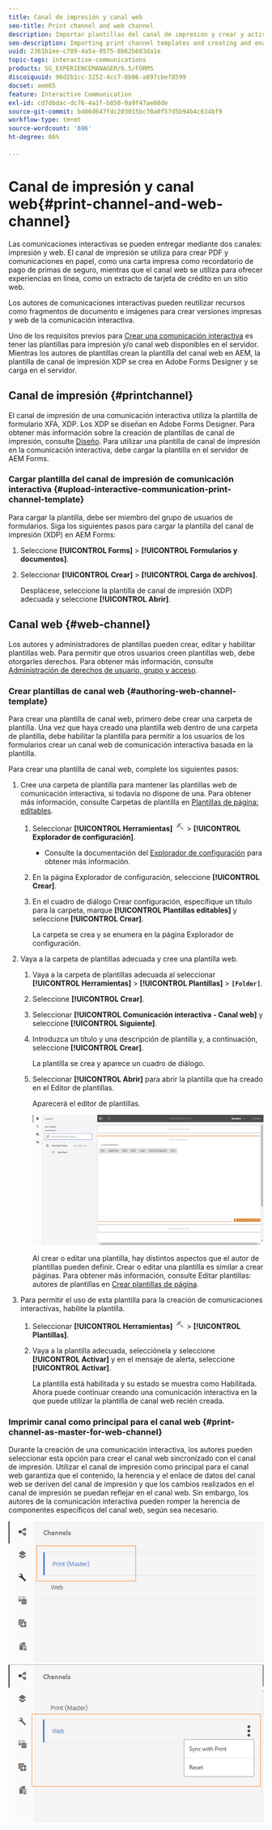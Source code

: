 ```yaml
---
title: Canal de impresión y canal web
seo-title: Print channel and web channel
description: Importar plantillas del canal de impresión y crear y activar plantillas del canal web
seo-description: Importing print channel templates and creating and enabling web channel templates
uuid: 2361b1ee-c789-4a5a-9575-8b62b603da1e
topic-tags: interactive-communications
products: SG_EXPERIENCEMANAGER/6.5/FORMS
discoiquuid: 96d2b1cc-3252-4cc7-8b06-a897cbef8599
docset: aem65
feature: Interactive Communication
exl-id: cd7dbdac-dc76-4a1f-b850-0a9f47ae08de
source-git-commit: bd86d647fdc203015bc70a0f57d5b94b4c634bf9
workflow-type: tm+mt
source-wordcount: '696'
ht-degree: 86%

---
```


# Canal de impresión y canal web{#print-channel-and-web-channel}

Las comunicaciones interactivas se pueden entregar mediante dos canales: impresión y web. El canal de impresión se utiliza para crear PDF y comunicaciones en papel, como una carta impresa como recordatorio de pago de primas de seguro, mientras que el canal web se utiliza para ofrecer experiencias en línea, como un extracto de tarjeta de crédito en un sitio web.

Los autores de comunicaciones interactivas pueden reutilizar recursos como fragmentos de documento e imágenes para crear versiones impresas y web de la comunicación interactiva.

Uno de los requisitos previos para [Crear una comunicación interactiva](../../forms/using/create-interactive-communication.md) es tener las plantillas para impresión y/o canal web disponibles en el servidor. Mientras los autores de plantillas crean la plantilla del canal web en AEM, la plantilla de canal de impresión XDP se crea en Adobe Forms Designer y se carga en el servidor.

## Canal de impresión {#printchannel}

El canal de impresión de una comunicación interactiva utiliza la plantilla de formulario XFA, XDP. Los XDP se diseñan en Adobe Forms Designer. Para obtener más información sobre la creación de plantillas de canal de impresión, consulte [Diseño](../../forms/using/layout-design-details.md). Para utilizar una plantilla de canal de impresión en la comunicación interactiva, debe cargar la plantilla en el servidor de AEM Forms.

### Cargar plantilla del canal de impresión de comunicación interactiva {#upload-interactive-communication-print-channel-template}

Para cargar la plantilla, debe ser miembro del grupo de usuarios de formularios. Siga los siguientes pasos para cargar la plantilla del canal de impresión (XDP) en AEM Forms:

1. Seleccione **[!UICONTROL Forms]** > **[!UICONTROL Formularios y documentos]**.

1. Seleccionar **[!UICONTROL Crear]** > **[!UICONTROL Carga de archivos]**.

   Desplácese, seleccione la plantilla de canal de impresión (XDP) adecuada y seleccione **[!UICONTROL Abrir]**.

## Canal web {#web-channel}

Los autores y administradores de plantillas pueden crear, editar y habilitar plantillas web. Para permitir que otros usuarios creen plantillas web, debe otorgarles derechos. Para obtener más información, consulte [Administración de derechos de usuario, grupo y acceso](/help/sites-administering/user-group-ac-admin.md).

### Crear plantillas de canal web {#authoring-web-channel-template}

Para crear una plantilla de canal web, primero debe crear una carpeta de plantilla. Una vez que haya creado una plantilla web dentro de una carpeta de plantilla, debe habilitar la plantilla para permitir a los usuarios de los formularios crear un canal web de comunicación interactiva basada en la plantilla.

Para crear una plantilla de canal web, complete los siguientes pasos:

1. Cree una carpeta de plantilla para mantener las plantillas web de comunicación interactiva, si todavía no dispone de una. Para obtener más información, consulte Carpetas de plantilla en [Plantillas de página: editables](/help/sites-developing/page-templates-editable.md).

   1. Seleccionar **[!UICONTROL Herramientas]** ![herramientas](assets/tools.png) > **[!UICONTROL Explorador de configuración]**.
      * Consulte la documentación del [Explorador de configuración](/help/sites-administering/configurations.md) para obtener más información.
   1. En la página Explorador de configuración, seleccione **[!UICONTROL Crear]**.
   1. En el cuadro de diálogo Crear configuración, especifique un título para la carpeta, marque **[!UICONTROL Plantillas editables]** y seleccione **[!UICONTROL Crear]**.

      La carpeta se crea y se enumera en la página Explorador de configuración.

1. Vaya a la carpeta de plantillas adecuada y cree una plantilla web.

   1. Vaya a la carpeta de plantillas adecuada al seleccionar **[!UICONTROL Herramientas]** > **[!UICONTROL Plantillas]** > **`[Folder]`**.
   1. Seleccione **[!UICONTROL Crear]**.
   1. Seleccionar **[!UICONTROL Comunicación interactiva - Canal web]** y seleccione **[!UICONTROL Siguiente]**.
   1. Introduzca un título y una descripción de plantilla y, a continuación, seleccione **[!UICONTROL Crear]**.

      La plantilla se crea y aparece un cuadro de diálogo.

   1. Seleccionar **[!UICONTROL Abrir]** para abrir la plantilla que ha creado en el Editor de plantillas.

      Aparecerá el editor de plantillas.

      ![webchanneltemplate](assets/webchanneltemplate.png)

      Al crear o editar una plantilla, hay distintos aspectos que el autor de plantillas pueden definir. Crear o editar una plantilla es similar a crear páginas. Para obtener más información, consulte Editar plantillas: autores de plantillas en [Crear plantillas de página](/help/sites-authoring/templates.md).

1. Para permitir el uso de esta plantilla para la creación de comunicaciones interactivas, habilite la plantilla.

   1. Seleccionar **[!UICONTROL Herramientas]** ![herramientas](assets/tools.png) > **[!UICONTROL Plantillas]**.
   1. Vaya a la plantilla adecuada, selecciónela y seleccione **[!UICONTROL Activar]** y en el mensaje de alerta, seleccione **[!UICONTROL Activar]**.

      La plantilla está habilitada y su estado se muestra como Habilitada. Ahora puede continuar creando una comunicación interactiva en la que puede utilizar la plantilla de canal web recién creada.

### Imprimir canal como principal para el canal web {#print-channel-as-master-for-web-channel}

Durante la creación de una comunicación interactiva, los autores pueden seleccionar esta opción para crear el canal web sincronizado con el canal de impresión. Utilizar el canal de impresión como principal para el canal web garantiza que el contenido, la herencia y el enlace de datos del canal web se deriven del canal de impresión y que los cambios realizados en el canal de impresión se puedan reflejar en el canal web. Sin embargo, los autores de la comunicación interactiva pueden romper la herencia de componentes específicos del canal web, según sea necesario.

![Imprimir canal como principal](assets/create_ic_print_master_new.png) ![Canal web con canal de impresión como principal](assets/create_ic_print_master_web_new.png)
